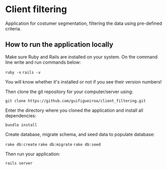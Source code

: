 # Client filtering

Application for costumer segmentation, filtering the data using pre-defined criteria.

## How to run the application locally

Make sure Ruby and Rails are installed on your system. On the command line write and run commands below:

  `ruby -v`
  `rails -v`
  
You will know whether it's installed or not if you see their version numbers!


Then clone the git repository for your computer/server using:

  `git clone https://github.com/guifigueiroa/client_filtering.git`
  
Enter the directory where you cloned the application and install all dependencies:

  `bundle install`
  
Create database, migrate schema, and seed data to populate database:

  `rake db:create`
  `rake db:migrate`
  `rake db:seed`
  
Then run your application:

  `rails server`
